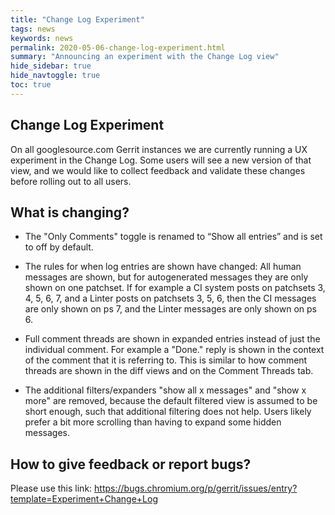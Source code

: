 ```yaml
---
title: "Change Log Experiment"
tags: news
keywords: news
permalink: 2020-05-06-change-log-experiment.html
summary: "Announcing an experiment with the Change Log view"
hide_sidebar: true
hide_navtoggle: true
toc: true
---
```


## Change Log Experiment

On all googlesource.com Gerrit instances we are currently running a UX
experiment in the Change Log. Some users will see a new version of that view,
and we would like to collect feedback and validate these changes before rolling
out to all users.

## What is changing?

- The "Only Comments" toggle is renamed to “Show all entries” and is set to off
by default.

- The rules for when log entries are shown have changed: All human messages are
shown, but for autogenerated messages they are only shown on one patchset. If
for example a CI system posts on patchsets 3, 4, 5, 6, 7, and a Linter posts on
patchsets 3, 5, 6, then the CI messages are only shown on ps 7, and the Linter
messages are only shown on ps 6.

- Full comment threads are shown in expanded entries instead of just the
individual comment. For example a "Done." reply is shown in the context of the
comment that it is referring to. This is similar to how comment threads are
shown in the diff views and on the Comment Threads tab.

- The additional filters/expanders "show all x messages" and "show x more" are
removed, because the default filtered view is assumed to be short enough, such
that additional filtering does not help. Users likely prefer a bit more
scrolling than having to expand some hidden messages.


## How to give feedback or report bugs?

Please use this link:
<https://bugs.chromium.org/p/gerrit/issues/entry?template=Experiment+Change+Log>
